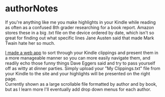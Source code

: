 # authorNotes

If you're anything like me you make highlights in your Kindle while reading as often as a confused 8th grader researching for a book report. Amazon stores these in a big .txt file on the device ordered by date, which isn't so great for finding out what specific lines Jane Austen said that made Mark Twain hate her so much.

[I made a web app](https://chemikyle.github.io/authorNotes/) to sort through your Kindle clippings and present them in a more manageable manner so you can more easily navigate them, and readily echo those funny things Dave Eggers said and try to pass yourself off as witty at dinner parties. Simply upload your "My Clippings.txt" file from your Kindle to the site and your highlights will be presented on the right page.  
Currently shown as a large scrollable file formatted by author and by book, but as I learn more I'll eventually add drop down menus for each author.
